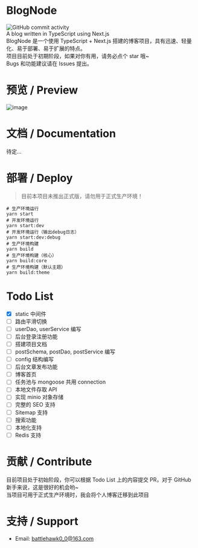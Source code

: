 # BlogNode
![GitHub commit activity](https://img.shields.io/github/commit-activity/y/BATTLEHAWK00/BlogNode-dev)  
A blog written in TypeScript using Next.js  
BlogNode 是一个使用 TypeScript + Next.js 搭建的博客项目，具有迅速、轻量化、易于部署、易于扩展的特点。  
项目目前处于初期阶段，如果对你有用，请务必点个 star 哦~  
Bugs 和功能建议请在 Issues 提出。

# 预览 / Preview
![image](https://user-images.githubusercontent.com/45313304/172744462-2a94e483-dead-4d18-94ff-1af363838f20.png)

# 文档 / Documentation
待定...

# 部署 / Deploy
> 目前本项目未推出正式版，请勿用于正式生产环境！  
```shell
# 生产环境运行
yarn start
# 开发环境运行
yarn start:dev
# 开发环境运行（输出debug日志）
yarn start:dev:debug
# 生产环境构建
yarn build
# 生产环境构建（核心）
yarn build:core
# 生产环境构建（默认主题）
yarn build:theme
```

# Todo List
- [x] static 中间件
- [ ] 路由平滑切换
- [ ] userDao, userService 编写
- [ ] 后台登录注册功能
- [ ] 搭建项目文档
- [ ] postSchema, postDao, postService 编写
- [ ] config 结构编写
- [ ] 后台文章发布功能
- [ ] 博客首页
- [ ] 任务池与 mongoose 共用 connection
- [ ] 本地文件存取 API
- [ ] 实现 minio 对象存储
- [ ] 完整的 SEO 支持
- [ ] Sitemap 支持
- [ ] 搜索功能
- [ ] 本地化支持
- [ ] Redis 支持

# 贡献 / Contribute
目前项目处于初始阶段，你可以根据 Todo List 上的内容提交 PR，对于 GitHub 新手来说，这是很好的机会哟~  
当项目可用于正式生产环境时，我会将个人博客迁移到此项目

# 支持 / Support
* Email: [battlehawk0_0@163.com](mailto:battlehawk0_0@163.com)
